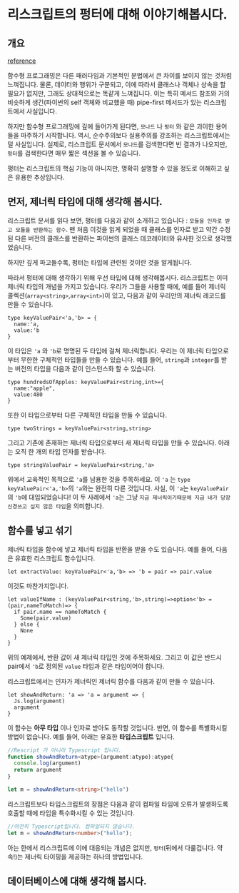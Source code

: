 # 리스크립트의 펑터에 대해 이야기해봅시다.

## 개요

[reference](https://dusty.phillips.codes/2021/09/18/lets-talk-about-functors-in-rescript/)

함수형 프로그래밍은 다른 패러다임과 기본적인 문법에서 큰 차이를 보이지 않는 것처럼 느껴집니다.
물론, 데이터와 행위가 구분되고, 이에 따라서 클래스나 객체나 상속을 할 필요가 없지만, 그래도 상대적으로는 똑같게 느껴집니다.
이는 특히 메서드 참조와 거의 비슷하게 생긴(파이썬의 self 객체와 비교했을 때) pipe-first 메서드가 있는 리스크립트에서 사실입니다.

하지만 함수형 프로그래밍에 깊에 들어가게 된다면, `모나드` 나 `펑터` 와 같은 괴이한 용어들을 마주하기 시작합니다.
역시, 순수주의보다 실용주의를 강조하는 리스크립트에서는 덜 사실입니다.
실제로, 리스크립트 문서에서 `모나드`를 검색한다면 빈 결과가 나오지만, `펑터`를 검색한다면 매우 짧은 섹션을 볼 수 있습니다.

펑터는 리스크립트의 핵심 기능이 아니지만, 명확히 설명할 수 있을 정도로 이해하고 싶은 유용한 추상입니다.

## 먼저, 제너릭 타입에 대해 생각해 봅시다.

리스크립트 문서를 읽다 보면, 펑터를 다음과 같이 소개하고 있습니다 : `모듈을 인자로 받고 모듈을 반환하는 함수`.
맨 처음 이것을 읽게 되었을 때 클래스를 인자로 받고 약간 수정된 다른 버전의 클래스를 반환하는 파이썬의 클래스 데코레이터와 유사한 것으로 생각했었습니다.

하지만 깊게 파고들수록, 펑터는 타입에 관련된 것이란 것을 알게됩니다.

따라서 펑터에 대해 생각하기 위해 우선 타입에 대해 생각해봅시다.
리스크립트는 이미 제너릭 타입의 개념을 가지고 있습니다.
우리가 그들을 사용할 때에, 예를 들어 제너릭 콜렉션(`array<string>`,`array<int>`)이 있고, 다음과 같이 우리만의 제너릭 레코드를 만들 수 있습니다.

```re
type keyValuePair<'a,'b> = {
  name:'a,
  value:'b
}
```

이 타입은 `'a` 와 `'b`로 명명된 두 타입에 걸쳐 제너릭합니다.
우리는 이 제너릭 타입으로부터 무한한 구체적인 타입들을 만들 수 있습니다. 
예를 들어, `string`과 `integer`를 받는 버전의 타입을 다음과 같이 인스턴스화 할 수 있습니다.

```re
type hundredsOfApples: keyValuePair<string,int>={
  name:"apple",
  value:480
}
```
또한 이 타입으로부터 다른 구체적인 타입을 만들 수 있습니다.

```re
type twoStrings = keyValuePair<string,string>
```

그리고 기존에 존재하는 제너릭 타입으로부터 새 제너릭 타입을 만들 수 있습니다.
아래는 오직 한 개의 타입 인자를 받습니다.

```re
type stringValuePair = keyValuePair<string,'a>
```

위에서 교육적인 목적으로 `'a`를 남용한 것을 주목하세요.
이 `'a` 는 `type keyValuePair<'a,'b>`의 `'a`와는 완전히 다른 것입니다.
사실, 이 `'a`는 `keyValuePair`의 `'b`에 대입되었습니다!
이 두 사례에서 `'a`는 그냥 `지금 제너릭이기때문에 지금 내가 당장 신경쓰고 싶지 않은 타입`을 의미합니다.

## 함수를 넣고 섞기

제너릭 타입을 함수에 넣고 제너릭 타입을 반환을 받을 수도 있습니다.
예를 들어, 다음은 유효한 리스크립트 함수입니다.
```re
let extractValue: keyValuePair<'a,'b> => 'b = pair => pair.value
```
이것도 마찬가지입니다.
```re
let valueIfName : (keyValuePair<string,'b>,string)=>option<'b> = (pair,nameToMatch)=> {
  if pair.name == nameToMatch {
    Some(pair.value)
  } else {
    None
  }
}
```
위의 예제에서, 반환 값이 새 제너릭 타입인 것에 주목하세요.
그리고 이 값은 반드시 pair에서 `'b`로 정의된 `value` 타입과 같은 타입이어야 합니다.

리스크립트에서는 인자가 제너릭인 제너릭 함수를 다음과 같이 만들 수 있습니다.

```re
let showAndReturn: 'a => 'a = argument => {
  Js.log(argument)
  argument
}
```
이 함수는 __아무 타입__ 이나 인자로 받아도 동작할 것입니다.
반면, 이 함수를 특별화시킬 방법이 없습니다. 
예를 들어, 아래는 유효한 __타입스크립트__ 입니다.

```typescript
//Rescript 가 아니라 Typescript 입니다.
function showAndReturn<atype>(argument:atype):atype{
  console.log(argument)
  return argument
}

let m = showAndReturn<string>("hello")
```
리스크립트보다 타입스크립트의 장점은 다음과 같이 컴파일 타임에 오류가 발생하도록 호출할 때에 타입을 특수화시킬 수 있는 것입니다.
```typescript
//여전히 Typescript입니다. 컴파일되지 않습니다.
let m = showAndReturn<number>("hello");
```
아는 한에서 리스크립트에 이에 대응되는 개념은 없지만, `펑터`(뒤에서 다룰겁니다. 약속!)는 제너릭 타이핑을 제공하는 하나의 방법입니다.

## 데이터베이스에 대해 생각해 봅시다.

